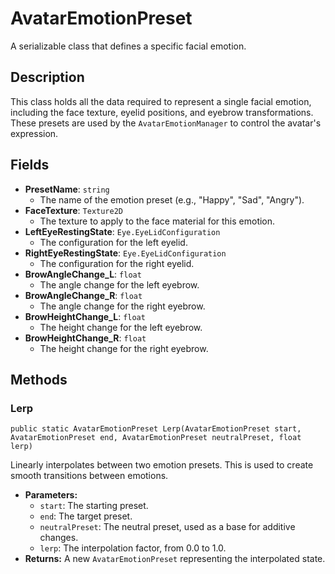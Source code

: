 # AvatarEmotionPreset

A serializable class that defines a specific facial emotion.

## Description

This class holds all the data required to represent a single facial emotion, including the face texture, eyelid positions, and eyebrow transformations. These presets are used by the `AvatarEmotionManager` to control the avatar's expression.

## Fields

-   **PresetName**: `string`
    -   The name of the emotion preset (e.g., "Happy", "Sad", "Angry").
-   **FaceTexture**: `Texture2D`
    -   The texture to apply to the face material for this emotion.
-   **LeftEyeRestingState**: `Eye.EyeLidConfiguration`
    -   The configuration for the left eyelid.
-   **RightEyeRestingState**: `Eye.EyeLidConfiguration`
    -   The configuration for the right eyelid.
-   **BrowAngleChange_L**: `float`
    -   The angle change for the left eyebrow.
-   **BrowAngleChange_R**: `float`
    -   The angle change for the right eyebrow.
-   **BrowHeightChange_L**: `float`
    -   The height change for the left eyebrow.
-   **BrowHeightChange_R**: `float`
    -   The height change for the right eyebrow.

## Methods

### Lerp
`public static AvatarEmotionPreset Lerp(AvatarEmotionPreset start, AvatarEmotionPreset end, AvatarEmotionPreset neutralPreset, float lerp)`

Linearly interpolates between two emotion presets. This is used to create smooth transitions between emotions.

-   **Parameters:**
    -   `start`: The starting preset.
    -   `end`: The target preset.
    -   `neutralPreset`: The neutral preset, used as a base for additive changes.
    -   `lerp`: The interpolation factor, from 0.0 to 1.0.
-   **Returns:** A new `AvatarEmotionPreset` representing the interpolated state.

